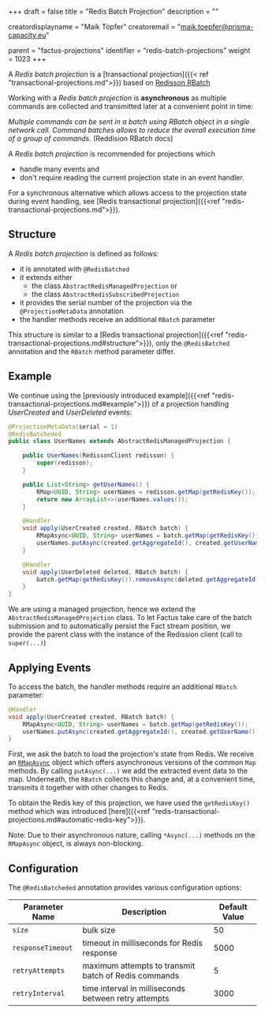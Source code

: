+++
draft = false
title = "Redis Batch Projection"
description = ""

creatordisplayname = "Maik Töpfer"
creatoremail = "maik.toepfer@prisma-capacity.eu"

parent = "factus-projections"
identifier = "redis-batch-projections"
weight = 1023
+++

A *Redis batch projection* is a [transactional projection]({{< ref "transactional-projections.md">}}) 
based on [Redisson RBatch](https://www.javadoc.io/doc/org.redisson/redisson/latest/org/redisson/api/RBatch.html)

Working with a *Redis batch projection* is **asynchronous** as multiple commands are collected and 
transmitted later at a convenient point in time:
    
*Multiple commands can be sent in a batch using RBatch object in a single network call. 
Command batches allows to reduce the overall execution time of a group of commands.* (Reddision RBatch docs) 

A *Redis batch projection* is recommended for projections which
- handle many events and
- don't require reading the current projection state in an event handler. 

For a synchronous alternative which allows access to the projection state during event handling, 
see [Redis transactional projection]({{<ref "redis-transactional-projections.md">}}).

Structure
---------

A *Redis batch projection* is defined as follows:

- it is annotated with `@RedisBatched`
- it extends either
    - the class `AbstractRedisManagedProjection` or
    - the class `AbstractRedisSubscribedProjection`
- it provides the serial number of the projection via the `@ProjectionMetaData` annotation
- the handler methods receive an additional `RBatch` parameter

This structure is similar to a [Redis transactional projection]({{<ref "redis-transactional-projections.md#structure">}}), 
only the `@RedisBatched` annotation and the `RBatch` method parameter differ.  


Example
-------

We continue using the [previously introduced example]({{<ref "redis-transactional-projections.md#example">}}) of a projection handling 
*UserCreated* and *UserDeleted* events:

```java
@ProjectionMetaData(serial = 1)
@RedisBatcheded
public class UserNames extends AbstractRedisManagedProjection {

    public UserNames(RedissonClient redisson) {
        super(redisson);
    }

    public List<String> getUserNames() {
        RMap<UUID, String> userNames = redisson.getMap(getRedisKey());
        return new ArrayList<>(userNames.values());
    }

    @Handler
    void apply(UserCreated created, RBatch batch) {
        RMapAsync<UUID, String> userNames = batch.getMap(getRedisKey());
        userNames.putAsync(created.getAggregateId(), created.getUserName());
    }

    @Handler
    void apply(UserDeleted deleted, RBatch batch) {
        batch.getMap(getRedisKey()).removeAsync(deleted.getAggregateId());
    }
}
```

We are using a managed projection, hence we extend the `AbstractRedisManagedProjection` class.
To let Factus take care of the batch submission and to automatically persist the Fact stream position, 
we provide the parent class with the instance of the Redission client (call to `super(...)`)


Applying Events
---------------

To access the batch, the handler methods require an additional `RBatch` parameter:

```java
@Handler
void apply(UserCreated created, RBatch batch) {
    RMapAsync<UUID, String> userNames = batch.getMap(getRedisKey());
    userNames.putAsync(created.getAggregateId(), created.getUserName());
}
```
First, we ask the batch to load the projection's state from Redis. We receive 
an [`RMapAsync`](https://www.javadoc.io/doc/org.redisson/redisson/latest/org/redisson/api/RMapAsync.html) object 
which offers asynchronous versions of the common `Map` methods.
By calling `putAsync(...)` we add the extracted event data to the map. Underneath, the `RBatch` collects this change and, at a convenient time, transmits it together with other changes to Redis.

To obtain the Redis key of this projection, we have used the `getRedisKey()` method 
which was introduced [here]({{<ref "redis-transactional-projections.md#automatic-redis-key">}}).

Note: Due to their asynchronous nature, calling `*Async(...)` methods on the `RMapAsync` object, is always non-blocking.    


Configuration
-------------

The `@RedisBatcheded` annotation provides various configuration options:

| Parameter Name         |  Description                                         | Default Value  |
|------------------------|------------------------------------------------------|----------------|
| `size`                 |  bulk size                                           |   50           |
| `responseTimeout`      | timeout in milliseconds for Redis response           |   5000         |
| `retryAttempts`        | maximum attempts to transmit batch of Redis commands |   5            |
| `retryInterval`        | time interval in milliseconds between retry attempts |   3000         |


